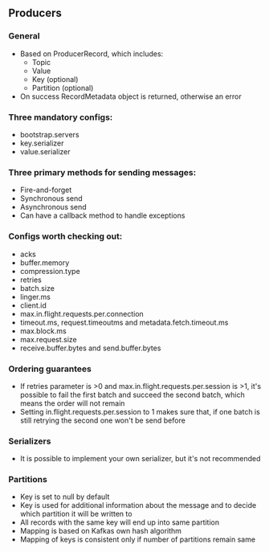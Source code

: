 ## Producers

### General
- Based on ProducerRecord, which includes:
    - Topic
    - Value
    - Key (optional)
    - Partition (optional)
- On success RecordMetadata object is returned, otherwise an error

### Three mandatory configs:
- bootstrap.servers
- key.serializer
- value.serializer

### Three primary methods for sending messages:
- Fire-and-forget
- Synchronous send
- Asynchronous send
- Can have a callback method to handle exceptions

### Configs worth checking out:
- acks
- buffer.memory
- compression.type
- retries
- batch.size
- linger.ms
- client.id
- max.in.flight.requests.per.connection
- timeout.ms, request.timeoutms and metadata.fetch.timeout.ms
- max.block.ms
- max.request.size
- receive.buffer.bytes and send.buffer.bytes

### Ordering guarantees
- If retries parameter is >0 and max.in.flight.requests.per.session is >1, it's possible to fail the first batch and succeed the second batch, which means the order will not remain
- Setting in.flight.requests.per.session to 1 makes sure that, if one batch is still retrying the second one won't be send before

### Serializers
- It is possible to implement your own serializer, but it's not recommended

### Partitions
- Key is set to null by default
- Key is used for additional information about the message and to decide which partition it will be written to
- All records with the same key will end up into same partition
- Mapping is based on Kafkas own hash algorithm
- Mapping of keys is consistent only if number of partitions remain same
